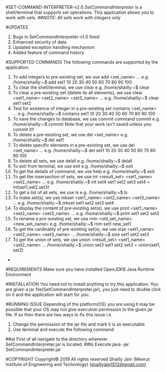 #SET-COMMAND-INTERPRETER-v2.0
*SetCommandInterpreter* is a shell/terminal that supports set operations.
This application allows you to work with sets.
##*NOTE: All sets work with integers only*


#UPDATES
1. Bugs in SetCommandInterpreter-v1.0 fixed
2. Enhanced security of data
3. Updated exception handling mechanism
4. Added feature of command history


#SUPPORTED COMMANDS
The following commands are supported by the application:
1) To add integers to pre-existing set, we use
	add <set_name> <integer1> <integer2> <integer3> ...
	e.g. 
	/home/shailly:~$ add set1 10 20 30 40 50 60 70 80 90 100
2) To clear the shell/terminal, we use
    clear
	e.g. 
	/home/shailly:~$ clear
3) To clear a pre-existing set (delete its all elements), we use
	clear <set1_name> <set2_name> <set3_name> ...
	e.g. 
	/home/shailly:~$ clear set1 set2
4) Test for existence of integer in a pre-existing set
	contains <set_name> <integer1> <integer2> <integer3> ...
	e.g. 
	/home/shailly:~$ contains set1 10 20 30 40 50 60 70 80 90 100
5) To save the changes to database, we use commit command
	commit
	e.g. 
	/home/shailly:~$ commit
	Note that your work isn't saved unless you commit it!!
6) To delete a pre-existing set, we use
	del <set_name>
	e.g. 
	/home/shailly:~$ del set1
7) To delete specific elements in a pre-existing set, we use
	del <set_name> <integer1> <integer2> <integer3> ...
	e.g. 
	/home/shailly:~$ del set1 10 20 30 40 50 60 70 80 90 100
8) To delete all sets, we use
	delall
	e.g. 
	/home/shailly:~$ delall
9) To exit from terminal, we use
	exit
	e.g. 
	/home/shailly:~$ exit
10) To get the details of command, we use
	help
	e.g. 
	/home/shailly:~$ exit
11) To get the insersection of sets, we use
	int <result_set> <set1_name> <set2_name> ...
	e.g. 
	/home/shailly:~$ int set4 set1 set2 set3
	set4 = int(set1,set2,set3)
12) To get a list of all sets, we use
	ls
	e.g. 
	/home/shailly:~$ ls
13) To make set(s), we use
	mkset <set1_name> <set2_name> <set3_name> ...
	e.g. 
	/home/shailly:~$ mkset set1 set2 set3 set4
14) To display the content of pre-existing set(s), we use
	print <set1_name> <set2_name> <set3_name> ...
	e.g. 
	/home/shailly:~$ print set1 set2 set3
15) To rename a pre-existing set, we use
	rnm <old_set_name> <new_set_name>
	e.g. 
	/home/shailly:~$ rnm set1 new_set1
16) To get the cardinality of pre-existing set(s), we use
	size <set1_name> <set2_name> <set3_name> ...
	/home/shailly:~$ size set1 set2 set3
17) To get the union of sets, we use
	union <result_set> <set1_name> <set2_name> ...
	/home/shailly:~$ union set3 set1 set2
	set3 = union(set1, set2)
-

#REQUIREMENTS
Make sure you have installed OpenJDK8 Java Runtime Environment



#INSTALLATION
You need not to install anything to try this application.
You are given a jar file(SetCommandInterpreter.jar), you just need to
double click on it and the application will start for you.



#RUNNING ISSUE
Depending of the platform(OS) you are using it may be possible that
your OS may not give execution permission to the given jar file.
If so then there are two ways to fix this issue i.e.
1) Change the permission of the jar file and mark it is as executable
2) Use terminal and execute the following command:

##a) First of all navigate to the directory wherever SetCommandInterpreter.jar is located.
##b) Execute java -jar SetCommandInterpreter.jar




#COPYRIGHT
Copyright© 2019
All rights reserved
Shailly Jain (Meerut Institute of Engineering and Technology) 
(shaillyjain1512@gmail.com)
